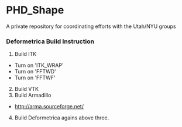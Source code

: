 # PHD_Shape
A private repository for coordinating efforts with the Utah/NYU groups

### Deformetrica Build Instruction
1. Build ITK
  * Turn on 'ITK_WRAP' 
  * Turn on 'FFTWD'
  * Turn on 'FFTWF'
2. Build VTK
3. Build Armadillo
  * http://arma.sourceforge.net/
4. Build Deformetrica agains above three. 
